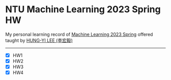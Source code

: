 # NTU Machine Learning 2023 Spring HW

My personal learning record of [Machine Learning 2023 Spring](https://speech.ee.ntu.edu.tw/~hylee/ml/2023-spring.php) offered taught by [HUNG-YI LEE (李宏毅)](https://speech.ee.ntu.edu.tw/~hylee/index.html)

---

- [x] HW1
- [x] HW2
- [x] HW3
- [x] HW4
